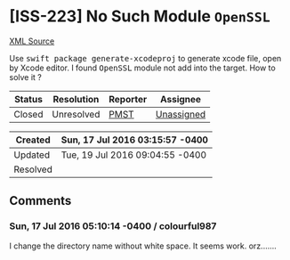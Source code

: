 # [ISS-223] No Such Module `OpenSSL`

[XML Source](./xml/ISS-223.xml)
<p><p>Use <tt>swift package generate-xcodeproj</tt> to generate xcode file, open by Xcode editor. I found <tt>OpenSSL</tt> module not add into the target. How to solve it ?</p></p>





Status|Resolution|Reporter|Assignee
------|----------|--------|--------
Closed|Unresolved|[PMST](colourful987)|[Unassigned]($-1)





Created|Sun, 17 Jul 2016 03:15:57 -0400
-------|--------------
Updated|Tue, 19 Jul 2016 09:04:55 -0400
Resolved|


## Comments




### Sun, 17 Jul 2016 05:10:14 -0400 / colourful987 

<p><p>I change the directory name without white space. It seems work. orz.......</p></p>


